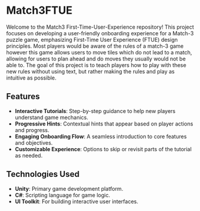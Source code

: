 # Match3FTUE

Welcome to the Match3 First-Time-User-Experience repository! This project focuses on developing a user-friendly onboarding experience for a Match-3 puzzle game, emphasizing First-Time User Experience (FTUE) design principles.
Most players would be aware of the rules of a match-3 game however this game allows users to move tiles which do not lead to a match, allowing for users to plan ahead and do moves they usually would not be able to.
The goal of this project is to teach players how to play with these new rules without using text, but rather making the rules and play as intuitive as possible. 

## Features

- **Interactive Tutorials**: Step-by-step guidance to help new players understand game mechanics.
- **Progressive Hints**: Contextual hints that appear based on player actions and progress.
- **Engaging Onboarding Flow**: A seamless introduction to core features and objectives.
- **Customizable Experience**: Options to skip or revisit parts of the tutorial as needed.

## Technologies Used

- **Unity**: Primary game development platform.
- **C#**: Scripting language for game logic.
- **UI Toolkit**: For building interactive user interfaces.
